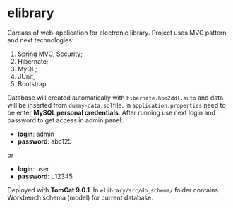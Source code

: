 # elibrary
Carcass of web-application for electronic library. Project uses MVC pattern and next technologies: 
1. Spring MVC, Security;
2. Hibernate; 
3. MyQL;
4. JUnit;
5. Bootstrap. 


Database will created automatically with `hibernate.hbm2ddl.auto` and data will be inserted from `dummy-data.sql`file. In `application.properties` need to be enter **MySQL personal credentials**. After running use next login and password to get access in admin panel:
* **login**: admin
* **password**: abc125

or
* **login**: user
* **password**: u12345

Deployed with **TomCat 9.0.1**. In `elibrary/src/db_schema/` folder contains Workbench schema (model) for current database. 
